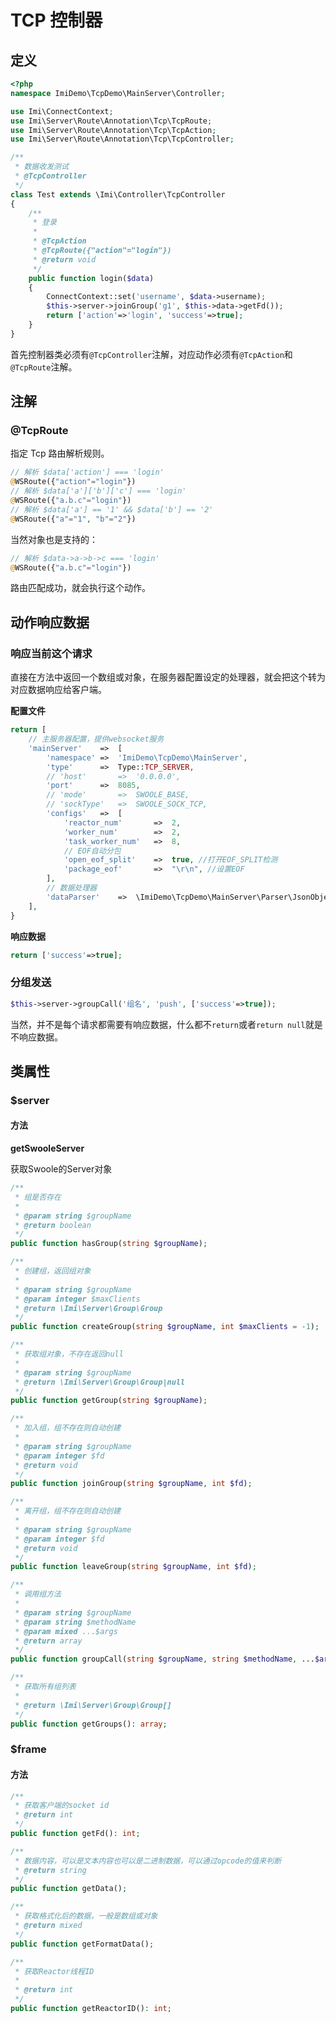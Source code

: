 # TCP 控制器

## 定义

```php
<?php
namespace ImiDemo\TcpDemo\MainServer\Controller;

use Imi\ConnectContext;
use Imi\Server\Route\Annotation\Tcp\TcpRoute;
use Imi\Server\Route\Annotation\Tcp\TcpAction;
use Imi\Server\Route\Annotation\Tcp\TcpController;

/**
 * 数据收发测试
 * @TcpController
 */
class Test extends \Imi\Controller\TcpController
{
	/**
	 * 登录
	 * 
	 * @TcpAction
	 * @TcpRoute({"action"="login"})
	 * @return void
	 */
	public function login($data)
	{
		ConnectContext::set('username', $data->username);
		$this->server->joinGroup('g1', $this->data->getFd());
		return ['action'=>'login', 'success'=>true];
	}
}
```

首先控制器类必须有`@TcpController`注解，对应动作必须有`@TcpAction`和`@TcpRoute`注解。

## 注解

### @TcpRoute

指定 Tcp 路由解析规则。

```php
// 解析 $data['action'] === 'login'
@WSRoute({"action"="login"})
// 解析 $data['a']['b']['c'] === 'login'
@WSRoute({"a.b.c"="login"})
// 解析 $data['a'] == '1' && $data['b'] == '2'
@WSRoute({"a"="1", "b"="2"})
```

当然对象也是支持的：

```php
// 解析 $data->a->b->c === 'login'
@WSRoute({"a.b.c"="login"})
```

路由匹配成功，就会执行这个动作。

## 动作响应数据

### 响应当前这个请求

直接在方法中返回一个数组或对象，在服务器配置设定的处理器，就会把这个转为对应数据响应给客户端。

**配置文件**

```php
return [
	// 主服务器配置，提供websocket服务
	'mainServer'	=>	[
		'namespace'	=>	'ImiDemo\TcpDemo\MainServer',
		'type'		=>	Type::TCP_SERVER,
		// 'host'		=>	'0.0.0.0',
		'port'		=>	8085,
		// 'mode'		=>	SWOOLE_BASE,
		// 'sockType'	=>	SWOOLE_SOCK_TCP,
		'configs'	=>	[
			'reactor_num'		=>	2,
			'worker_num'		=>	2,
			'task_worker_num'	=>	8,
			// EOF自动分包
			'open_eof_split'	=>	true, //打开EOF_SPLIT检测
			'package_eof'		=>	"\r\n", //设置EOF
		],
		// 数据处理器
		'dataParser'	=>	\ImiDemo\TcpDemo\MainServer\Parser\JsonObjectParser::class,
	],
}
```

**响应数据**

```php
return ['success'=>true];
```

### 分组发送

```php
$this->server->groupCall('组名', 'push', ['success'=>true]);
```

当然，并不是每个请求都需要有响应数据，什么都不`return`或者`return null`就是不响应数据。

## 类属性

### $server

#### 方法

**getSwooleServer**

获取Swoole的Server对象


```php
/**
 * 组是否存在
 *
 * @param string $groupName
 * @return boolean
 */
public function hasGroup(string $groupName);
```

```php
/**
 * 创建组，返回组对象
 *
 * @param string $groupName
 * @param integer $maxClients
 * @return \Imi\Server\Group\Group
 */
public function createGroup(string $groupName, int $maxClients = -1);
```

```php
/**
 * 获取组对象，不存在返回null
 *
 * @param string $groupName
 * @return \Imi\Server\Group\Group|null
 */
public function getGroup(string $groupName);
```

```php
/**
 * 加入组，组不存在则自动创建
 *
 * @param string $groupName
 * @param integer $fd
 * @return void
 */
public function joinGroup(string $groupName, int $fd);
```

```php
/**
 * 离开组，组不存在则自动创建
 *
 * @param string $groupName
 * @param integer $fd
 * @return void
 */
public function leaveGroup(string $groupName, int $fd);
```

```php
/**
 * 调用组方法
 *
 * @param string $groupName
 * @param string $methodName
 * @param mixed ...$args
 * @return array
 */
public function groupCall(string $groupName, string $methodName, ...$args);
```

```php
/**
 * 获取所有组列表
 *
 * @return \Imi\Server\Group\Group[]
 */
public function getGroups(): array;
```
### $frame

#### 方法

```php
/**
 * 获取客户端的socket id
 * @return int
 */
public function getFd(): int;
```

```php
/**
 * 数据内容，可以是文本内容也可以是二进制数据，可以通过opcode的值来判断
 * @return string
 */
public function getData();
```

```php
/**
 * 获取格式化后的数据，一般是数组或对象
 * @return mixed
 */
public function getFormatData();
```

```php
/**
 * 获取Reactor线程ID
 *
 * @return int
 */
public function getReactorID(): int;
```
